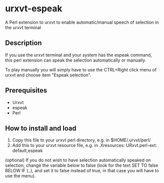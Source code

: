# urxvt-espeak
A Perl extension to urxvt to enable automatic/manual speech of selection in the urxvt terminal

## Description

If you use the urxvt terminal and your system has the espeak command, this perl extension can speak the selection automatically or manually.   

To play manually you will simply have to use the CTRL+Right click menu of urxvt and choose item "Espeak selection".  

## Prerequisites

- Urxvt
- espeak
- Perl

## How to install and load

1. Copy this file to your urxvt perl directory, e.g. in $HOME/.urvxt/perl/ 
2. Add this to your urxvt resource file, e.g. in .Xresources: 
	URxvt.perl-ext:           default,espeak 

(optional) If you do not wish to have selection automatically speaked on
selection, change the variable below to false (look for the text SET TO false BELOW IF (..), and set it to false instead of true, in that case you will have to use the menu).


